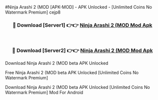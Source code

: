 #Ninja Arashi 2 (MOD [APK-MOD] - APK Unlocked - [Unlimited Coins No Watermark Premium] cejp8



<div align="center">

<h3>🔴 Download [Server1] 👉👉 <a href="https://momento.my/?title=Ninja_Arashi_2_(MOD">Ninja Arashi 2 (MOD Mod Apk</a></h3><br>

<h3>🔴 Download [Server2] 👉👉 <a href="https://momento.my/?title=Ninja_Arashi_2_(MOD">Ninja Arashi 2 (MOD Mod Apk</a></h3>
</div>



Download Ninja Arashi 2 (MOD beta APK Unlocked

Free Ninja Arashi 2 (MOD beta APK Unlocked [Unlimited Coins No Watermark Premium]

Download Ninja Arashi 2 (MOD beta APK Unlocked [Unlimited Coins No Watermark Premium] Mod For Android
